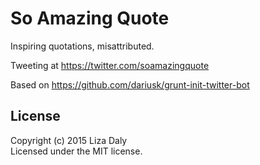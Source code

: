 # So Amazing Quote

Inspiring quotations, misattributed.

Tweeting at https://twitter.com/soamazingquote

Based on https://github.com/dariusk/grunt-init-twitter-bot

## License
Copyright (c) 2015 Liza Daly  
Licensed under the MIT license.
